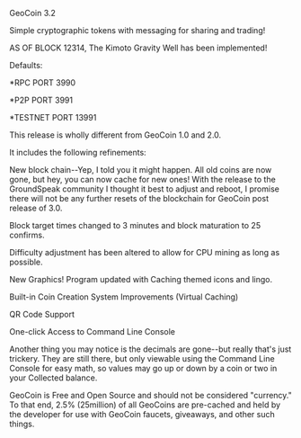 GeoCoin 3.2

Simple cryptographic tokens with messaging for sharing and trading!

AS OF BLOCK 12314, The Kimoto Gravity Well has been implemented!

Defaults:

*RPC PORT 3990

*P2P PORT 3991

*TESTNET PORT 13991

This release is wholly different from GeoCoin 1.0 and 2.0.

It includes the following refinements:

New block chain--Yep, I told you it might happen. All old coins
are now gone, but hey, you can now cache for new ones! With the release
to the GroundSpeak community I thought it best to adjust and reboot,
I promise there will not be any further resets of the blockchain for GeoCoin
post release of 3.0.

Block target times changed to 3 minutes and block maturation to 25 confirms.

Difficulty adjustment has been altered to allow for CPU mining as long as possible.

New Graphics! Program updated with Caching themed icons and lingo.

Built-in Coin Creation System Improvements (Virtual Caching) 

QR Code Support

One-click Access to Command Line Console

Another thing you may notice is the decimals are gone--but really
that's just trickery. They are still there, but only viewable using
the Command Line Console for easy math, so values may go up or down
by a coin or two in your Collected balance.

GeoCoin is Free and Open Source and should not be considered "currency." 
To that end, 2.5% (25million) of all GeoCoins are pre-cached and held by the 
developer for use with GeoCoin faucets, giveaways, and other such things. 
